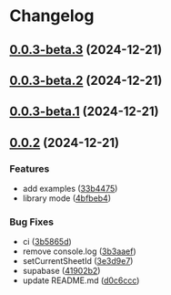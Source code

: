 # Changelog

## [0.0.3-beta.3](https://github.com/nusr/excel/compare/v0.0.3-beta.2...v0.0.3-beta.3) (2024-12-21)

## [0.0.3-beta.2](https://github.com/nusr/excel/compare/v0.0.3-beta.1...v0.0.3-beta.2) (2024-12-21)

## [0.0.3-beta.1](https://github.com/nusr/excel/compare/v0.0.3-beta.0...v0.0.3-beta.1) (2024-12-21)

## [0.0.2](https://github.com/nusr/excel/compare/v0.0.1...v0.0.2) (2024-12-21)

### Features

* add examples ([33b4475](https://github.com/nusr/excel/commit/33b44751142d816df45efaba0980a6f4a3cb1f3a))
* library mode ([4bfbeb4](https://github.com/nusr/excel/commit/4bfbeb48d5635bf063172660a2757eed848ac479))

### Bug Fixes

* ci ([3b5865d](https://github.com/nusr/excel/commit/3b5865dd7d58926f75481e328a770cdb0ccf6c46))
* remove console.log ([3b3aaef](https://github.com/nusr/excel/commit/3b3aaefb45d6a0d18978d022af5ccb1f6f4134e7))
* setCurrentSheetId ([3e3d9e7](https://github.com/nusr/excel/commit/3e3d9e73694fe24abf37d7be93693d72cf3b4daf))
* supabase ([41902b2](https://github.com/nusr/excel/commit/41902b23f80b8d5142061f5948e32fdba546d8e4))
* update README.md ([d0c6ccc](https://github.com/nusr/excel/commit/d0c6cccca04de164cea8ebceb71c222d8c1a1517))
